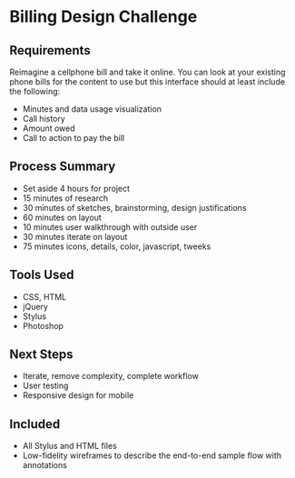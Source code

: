 Billing Design Challenge
=======
## Requirements ##
Reimagine a cellphone bill and take it online. You can look at your existing phone bills for
 the content to use but this interface should at least include the following:
* Minutes and data usage visualization
* Call history
* Amount owed
* Call to action to pay the bill

## Process Summary ##
* Set aside 4 hours for project
* 15 minutes of research
* 30 minutes of sketches, brainstorming, design justifications
* 60 minutes on layout
* 10 minutes user walkthrough with outside user
* 30 minutes iterate on layout
* 75 minutes icons, details, color, javascript, tweeks

## Tools Used ##
* CSS, HTML
* jQuery
* Stylus
* Photoshop

## Next Steps ##
* Iterate, remove complexity, complete workflow
* User testing
* Responsive design for mobile

## Included ##
* All Stylus and HTML files
* Low-fidelity wireframes to describe the end-to-end sample flow with annotations
